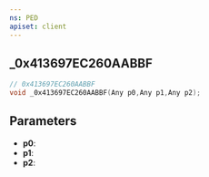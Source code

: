 ```yaml
---
ns: PED
apiset: client
---
```

## _0x413697EC260AABBF

```c
// 0x413697EC260AABBF
void _0x413697EC260AABBF(Any p0,Any p1,Any p2);
```


## Parameters
* **p0**:
* **p1**:
* **p2**:



